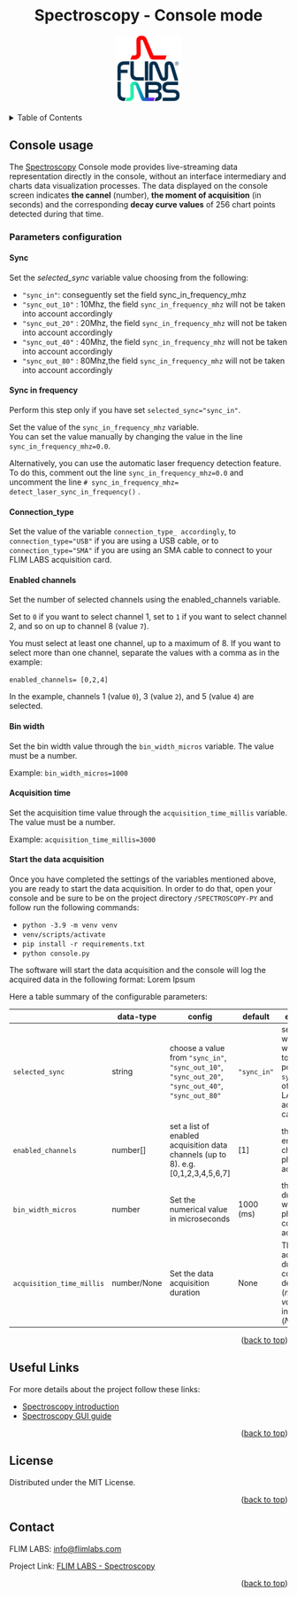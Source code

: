 <a name="readme-top"></a>

<div align="center">
  <h1>Spectroscopy - Console mode </h1>
</div>
<div align="center">
  <a href="https://www.flimlabs.com/">
    <img src="../assets/images/shared/spectroscopy-logo.png" alt="Logo" width="120" height="120">
  </a>
</div>
<br>

<!-- TABLE OF CONTENTS -->
<details>
  <summary>Table of Contents</summary>
  <ol>
    <li>
      <a href="#console-usage">Console Usage</a>
    </li>
    <li><a href="#useful-links">Useful links</a></li>
    <li><a href="#license">License</a></li>
    <li><a href="#contact">Contact</a></li>
  </ol>
</details>

## Console usage

<div align="center">
    <!-- <img src="../assets/images/python/intensity-tracing-console.png" alt="GUI" width="100%"> -->
</div>

The [Spectroscopy](https://github.com/flim-labs/spectroscopy-py) Console mode provides live-streaming data representation directly in the console, without an interface intermediary and charts data visualization processes.
The data displayed on the console screen indicates **the cannel** (number), **the moment of acquisition** (in seconds) and the corresponding **decay curve values** of 256 chart points detected during that time.

### Parameters configuration

#### Sync

Set the _selected_sync_ variable value choosing from the following:

- `"sync_in"`: conseguently set the field sync_in_frequency_mhz
- `"sync_out_10"` : 10Mhz, the field `sync_in_frequency_mhz` will not be taken into account accordingly
- `"sync_out_20"` : 20Mhz, the field `sync_in_frequency_mhz` will not be taken into account accordingly
- `"sync_out_40"` : 40Mhz, the field `sync_in_frequency_mhz` will not be taken into account accordingly
- `"sync_out_80"` : 80Mhz,the field `sync_in_frequency_mhz` will not be taken into account accordingly

#### Sync in frequency

Perform this step only if you have set `selected_sync="sync_in"`.

Set the value of the `sync_in_frequency_mhz` variable.  
You can set the value manually by changing the value in the line `sync_in_frequency_mhz=0.0`.

Alternatively, you can use the automatic laser frequency detection feature. To do this, comment out the line `sync_in_frequency_mhz=0.0` and uncomment the line `# sync_in_frequency_mhz= detect_laser_sync_in_frequency()` .

#### Connection_type

Set the value of the variable `connection_type_ accordingly`, to `connection_type="USB"` if you are using a USB cable, or to `connection_type="SMA"` if you are using an SMA cable to connect to your FLIM LABS acquisition card.

#### Enabled channels

Set the number of selected channels using the enabled_channels variable.

Set to `0` if you want to select channel 1, set to `1` if you want to select channel 2, and so on up to channel 8 (value `7`).

You must select at least one channel, up to a maximum of 8. If you want to select more than one channel, separate the values with a comma as in the example:

`enabled_channels= [0,2,4]`

In the example, channels 1 (value `0`), 3 (value `2`), and 5 (value `4`) are selected.

#### Bin width

Set the bin width value through the `bin_width_micros` variable.
The value must be a number.

Example: `bin_width_micros=1000`

#### Acquisition time

Set the acquisition time value through the `acquisition_time_millis` variable.
The value must be a number.

Example: `acquisition_time_millis=3000`

#### Start the data acquisition

Once you have completed the settings of the variables mentioned above, you are ready to start the data acquisition.
In order to do that, open your console and be sure to be on the project directory `/SPECTROSCOPY-PY` and follow run the following commands:

- `python -3.9 -m venv venv`
- `venv/scripts/activate`
- `pip install -r requirements.txt`
- `python console.py`

The software will start the data acquisition and the console will log the acquired data in the following format:
Lorem Ipsum

Here a table summary of the configurable parameters:

|                           | data-type   | config                                                                                              | default     | explanation                                                                                                     |
| ------------------------- | ----------- | --------------------------------------------------------------------------------------------------- | ----------- | --------------------------------------------------------------------------------------------------------------- |
| `selected_sync`           | string      | choose a value from `"sync_in"`, `"sync_out_10"`, `"sync_out_20"`, `"sync_out_40"`, `"sync_out_80"` | `"sync_in"` | select whether you will connect to the `sync_in` port or the `sync_out` port of your FLIM LABS acquisition card |
| `enabled_channels`        | number[]    | set a list of enabled acquisition data channels (up to 8). e.g. [0,1,2,3,4,5,6,7]                   | [1]         | the list of enabled channels for photons data acquisition                                                       |
| `bin_width_micros`        | number      | Set the numerical value in microseconds                                                             | 1000 (ms)   | the time duration to wait for photons count accumulation.                                                       |
| `acquisition_time_millis` | number/None | Set the data acquisition duration                                                                   | None        | The acquisition duration could be determinate (_numeric value_) or indeterminate (_None_)                       |

 <p align="right">(<a href="#readme-top">back to top</a>)</p>

## Useful Links

For more details about the project follow these links:

- [Spectroscopy introduction](../index.md)
- [Spectroscopy GUI guide](../v1.1/index.md)

<p align="right">(<a href="#readme-top">back to top</a>)</p>

## License

Distributed under the MIT License.

<p align="right">(<a href="#readme-top">back to top</a>)</p>

<!-- CONTACT -->

## Contact

FLIM LABS: info@flimlabs.com

Project Link: [FLIM LABS - Spectroscopy](https://github.com/flim-labs/spectroscopy-py)

<p align="right">(<a href="#readme-top">back to top</a>)</p>
